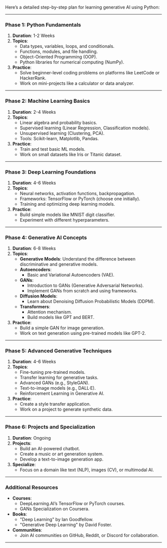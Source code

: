 Here’s a detailed step-by-step plan for learning generative AI using Python:

---

### **Phase 1: Python Fundamentals**
1. **Duration**: 1-2 Weeks
2. **Topics**:
   - Data types, variables, loops, and conditionals.
   - Functions, modules, and file handling.
   - Object-Oriented Programming (OOP).
   - Python libraries for numerical computing (NumPy).
3. **Practice**:
   - Solve beginner-level coding problems on platforms like LeetCode or HackerRank.
   - Work on mini-projects like a calculator or data analyzer.

---

### **Phase 2: Machine Learning Basics**
1. **Duration**: 2-4 Weeks
2. **Topics**:
   - Linear algebra and probability basics.
   - Supervised learning (Linear Regression, Classification models).
   - Unsupervised learning (Clustering, PCA).
   - Tools: Scikit-learn, Matplotlib, Pandas.
3. **Practice**:
   - Train and test basic ML models.
   - Work on small datasets like Iris or Titanic dataset.

---

### **Phase 3: Deep Learning Foundations**
1. **Duration**: 4-6 Weeks
2. **Topics**:
   - Neural networks, activation functions, backpropagation.
   - Frameworks: TensorFlow or PyTorch (choose one initially).
   - Training and optimizing deep learning models.
3. **Practice**:
   - Build simple models like MNIST digit classifier.
   - Experiment with different hyperparameters.

---

### **Phase 4: Generative AI Concepts**
1. **Duration**: 6-8 Weeks
2. **Topics**:
   - **Generative Models**: Understand the difference between discriminative and generative models.
   - **Autoencoders**:
     - Basic and Variational Autoencoders (VAE).
   - **GANs**:
     - Introduction to GANs (Generative Adversarial Networks).
     - Implement GANs from scratch and using frameworks.
   - **Diffusion Models**:
     - Learn about Denoising Diffusion Probabilistic Models (DDPM).
   - **Transformers**:
     - Attention mechanism.
     - Build models like GPT and BERT.
3. **Practice**:
   - Build a simple GAN for image generation.
   - Work on text generation using pre-trained models like GPT-2.

---

### **Phase 5: Advanced Generative Techniques**
1. **Duration**: 4-6 Weeks
2. **Topics**:
   - Fine-tuning pre-trained models.
   - Transfer learning for generative tasks.
   - Advanced GANs (e.g., StyleGAN).
   - Text-to-image models (e.g., DALL·E).
   - Reinforcement Learning in Generative AI.
3. **Practice**:
   - Create a style transfer application.
   - Work on a project to generate synthetic data.

---

### **Phase 6: Projects and Specialization**
1. **Duration**: Ongoing
2. **Projects**:
   - Build an AI-powered chatbot.
   - Create a music or art generation system.
   - Develop a text-to-image generation app.
3. **Specialize**:
   - Focus on a domain like text (NLP), images (CV), or multimodal AI.

---

### **Additional Resources**
- **Courses**:
  - DeepLearning.AI’s TensorFlow or PyTorch courses.
  - GANs Specialization on Coursera.
- **Books**:
  - "Deep Learning" by Ian Goodfellow.
  - "Generative Deep Learning" by David Foster.
- **Communities**:
  - Join AI communities on GitHub, Reddit, or Discord for collaboration.

---
